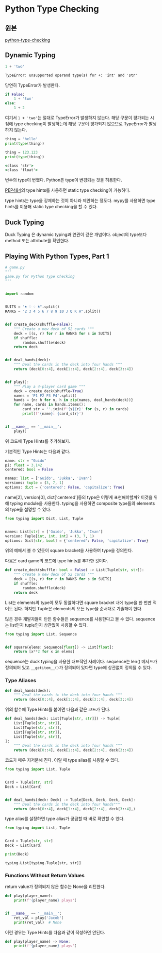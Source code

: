 # Python Type Checking

## 원본

[python-type-checking](https://realpython.com/python-type-checking/)

## Dynamic Typing

```py
1 + 'two'
```

```txt
TypeError: unsupported operand type(s) for +: 'int' and 'str'
```

당연히 TypeError가 발생한다.

```py
if False:
    1 + 'two'
else:
    1 + 2
```

여기서 `1 + 'two'`는 절대로 TypeError가 발생하지 않는다. 해당 구문이 평가되는 시점에 type checking이 발생하는데 해당 구문이 평가되지 않으므로 TypeError가 발생하지 않는다.

```py
thing = 'hello'
print(type(thing))

thing = 123.123
print(type(thing))
```

```cmd
<class 'str'>
<class 'float'>
```

변수의 type이 변했다. Python은 type이 변경되는 것을 허용한다.

[PEP484](https://www.python.org/dev/peps/pep-0484/)의 type hints를 사용하면 static type checking이 가능하다.

type hints는 type을 강제하는 것이 아니라 제안하는 정도다. mypy를 사용하면 type hints를 이용해 static type checking을 할 수 있다.

## Duck Typing

Duck Typing 은 dynamic typing과 연관이 깊은 개념이다. object의 type보다 method 또는 attribute를 확인한다.



## Playing With Python Types, Part 1

```py
# game.py
"""
game.py for Python Type Checking
"""


import random


SUITS = "♠ ♡ ♢ ♣".split()
RANKS = "2 3 4 5 6 7 8 9 10 J Q K A".split()


def create_deck(shuffle=False):
    """ Create a new deck of 52 cards """
    deck = [(s, r) for r in RANKS for s in SUITS]
    if shuffle:
        random.shuffle(deck)
    return deck


def deal_hands(deck):
    """ Deal the cards in the deck into four hands """
    return (deck[0::4], deck[1::4], deck[2::4], deck[3::4])


def play():
    """ Play a 4-player card game """
    deck = create_deck(shuffle=True)
    names = 'P1 P2 P3 P4'.split()
    hands = {n: h for n, h in zip(names, deal_hands(deck))}
    for name, cards in hands.items():
        card_str = ''.join(f'{s}{r}' for (s, r) in cards)
        print(f'{name}: {card_str}')


if __name__ == '__main__':
    play()
```

위 코드에 Type Hints를 추가해보자.

기본적인 Type Hints는 다음과 같다.

```py
name: str = "Guido"
pi: float = 3.142
centered: bool = False

names: list = ['Guido', 'Jukka', 'Ivan']
versions: tuple = (3, 7, 1)
options: dict = {'centered': False, 'capitalize': True}
```

name[2], version[0], dict['centered']등의 type은 어떻게 표현해야할까? 이것을 위해 typing module을 사용한다.
typing을 사용하면 composite type들의 elements의 type을 설명할 수 있다.

```py
from typing import Dict, List, Tuple


names: List[str] = ['Guido', 'Jukka', 'Ivan']
version: Tuple[int, int, int] = (3, 7, 1)
options: Dict[str, bool] = {'centered': False, 'capitalize': True}
```

위의 예에서 볼 수 있듯이 square bracket을 사용하여 type을 정의한다.

다음은 card game의 코드에 type hints를 추가한 것이다.

```py
def create_deck(shuffle: bool = False) -> List[Tuple[str, str]]:
    """ Create a new deck of 52 cards """
    deck = [(s, r) for r in RANKS for s in SUITS]
    if shuffle:
        random.shuffle(deck)
    return deck
```

List는 elements의 type이 모두 동일하다면 square bracket 내에 type을 한 번만 적어도 된다.
하지만 Tuple은 elements의 모든 type을 순서대로 기술해야 한다.

많은 경우 개발자들이 만든 함수들은 sequence를 사용한다고 볼 수 있다. sequence는 list인지 tuple인지 상관없이 사용할 수 있다.

```py
from typing import List, Sequence


def square(elems: Sequence[float]) -> List[float]:
    return [x**2 for x in elems]
```

sequence는 duck typing을 사용한 대표적인 사례이다. sequence는 len() 메서드가 정의되어 있고 `__getitem__()`가 정의되어 있다면 type에 상관없이 정의될 수 있다.

### Type Aliases

```py
def deal_hands(deck):
    """ Deal the cards in the deck into four hands """
    return (deck[0::4], deck[1::4], deck[2::4], deck[3::4])
```

위의 함수에 Type Hints를 붙이면 다음과 같은 코드가 된다.

```py
def deal_hands(deck: List[Tuple[str, str]]) -> Tuple[
    List[Tuple[str, str]],
    List[Tuple[str, str]],
    List[Tuple[str, str]],
    List[Tuple[str, str]],
]:
    """ Deal the cards in the deck into four hands """
    return (deck[0::4], deck[1::4], deck[2::4], deck[3::4])
```

코드가 매우 지저분해 진다. 이럴 때 type alias를 사용할 수 있다.

```py
from typing import List, Tuple


Card = Tuple[str, str]
Deck = List[Card]


def deal_hands(deck: Deck) -> Tuple[Deck, Deck, Deck, Deck]:
    """ Deal the cards in the deck into four hands"""
    return (deck[0::4], deck[1::4], deck[2::4], deck[3::4],)
```

type alias를 설정하면 type alias가 궁금할 때 바로 확인할 수 있다.

```py
from typing import List, Tuple


Card = Tuple[str, str]
Deck = List[Card]

print(Deck)
```

```cmd
typing.List[typing.Tuple[str, str]]
```

### Functions Without Return Values

return value가 정의되지 않은 함수는 None을 리턴한다.

```py
def play(player_name):
    print(f'{player_name} plays')


if __name__ == '__main__':
    ret_val = play('Jacob')
    print(ret_val)  # None
```

이런 경우는 Type Hints를 다음과 같이 작성하면 안된다.

```py
def play(player_name) -> None:
    print(f'{player_name} plays')
```
